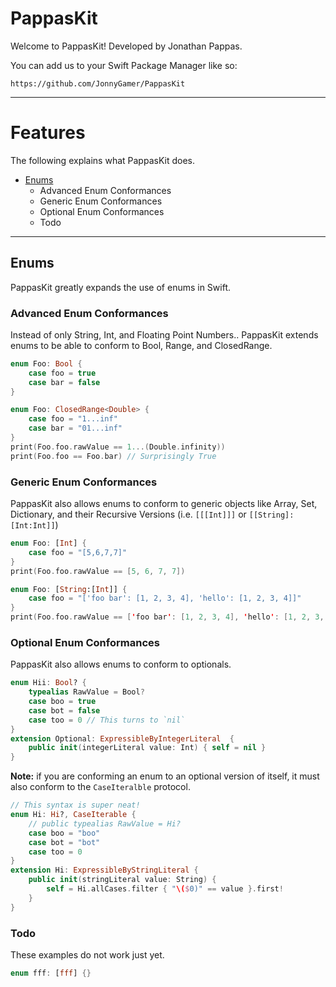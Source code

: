 # PappasKit
Welcome to PappasKit! Developed by Jonathan Pappas.

You can add us to your Swift Package Manager like so:
```
https://github.com/JonnyGamer/PappasKit
```

---

# Features

The following explains what PappasKit does.

- [Enums](https://github.com/JonnyGamer/PappasKit/blob/main/README.md#enums)
   - Advanced Enum Conformances
   - Generic Enum Conformances
   - Optional Enum Conformances
   - Todo
   
---

## Enums
PappasKit greatly expands the use of enums in Swift.

### Advanced Enum Conformances
Instead of only String, Int, and Floating Point Numbers.. PappasKit extends enums to be able to conform to Bool, Range, and ClosedRange.
```swift
enum Foo: Bool {
    case foo = true
    case bar = false
}
```
```swift
enum Foo: ClosedRange<Double> {
    case foo = "1...inf"
    case bar = "01...inf"
}
print(Foo.foo.rawValue == 1...(Double.infinity))
print(Foo.foo == Foo.bar) // Surprisingly True
```

### Generic Enum Conformances
PappasKit also allows enums to conform to generic objects like Array, Set, Dictionary, and their Recursive Versions (i.e. `[[[Int]]]` or `[[String]:[Int:Int]]`)

```swift
enum Foo: [Int] {
    case foo = "[5,6,7,7]"
}
print(Foo.foo.rawValue == [5, 6, 7, 7])
```

```swift
enum Foo: [String:[Int]] {
    case foo = "['foo bar': [1, 2, 3, 4], 'hello': [1, 2, 3, 4]]"
}
print(Foo.foo.rawValue == ['foo bar': [1, 2, 3, 4], 'hello': [1, 2, 3, 4]])
```

### Optional Enum Conformances
PappasKit also allows enums to conform to optionals.

```swift
enum Hii: Bool? {
    typealias RawValue = Bool?
    case boo = true
    case bot = false
    case too = 0 // This turns to `nil`
}
extension Optional: ExpressibleByIntegerLiteral  {
    public init(integerLiteral value: Int) { self = nil }
}
```
**Note:** if you are conforming an enum to an optional version of itself, it must also conform to the `CaseIteralble` protocol.
```swift
// This syntax is super neat!
enum Hi: Hi?, CaseIterable {
    // public typealias RawValue = Hi?
    case boo = "boo"
    case bot = "bot"
    case too = 0
}
extension Hi: ExpressibleByStringLiteral {
    public init(stringLiteral value: String) {
        self = Hi.allCases.filter { "\($0)" == value }.first!
    }
}
```
### Todo
These examples do not work just yet.
```swift
enum fff: [fff] {}
```
